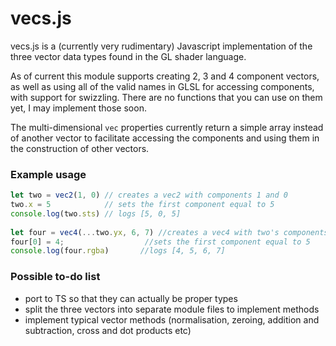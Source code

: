 # vecs.js
vecs.js is a (currently very rudimentary) Javascript implementation of the three vector data types found in the GL shader language.

As of current this module supports creating 2, 3 and 4 component vectors, as well as using all of the valid names in GLSL for accessing components, with support for swizzling.
There are no functions that you can use on them yet, I may implement those soon.

The multi-dimensional `vec` properties currently return a simple array instead of another vector to facilitate accessing the components and using them in the construction of other vectors.

### Example usage

```js
let two = vec2(1, 0) // creates a vec2 with components 1 and 0
two.x = 5            // sets the first component equal to 5
console.log(two.sts) // logs [5, 0, 5]
  
let four = vec4(...two.yx, 6, 7) //creates a vec4 with two's components swapped around, then 6 and 7
four[0] = 4;                  //sets the first component equal to 5
console.log(four.rgba)       //logs [4, 5, 6, 7]
```

### Possible to-do list

- port to TS so that they can actually be proper types
- split the three vectors into separate module files to implement methods
- implement typical vector methods (normalisation, zeroing, addition and subtraction, cross and dot products etc)
